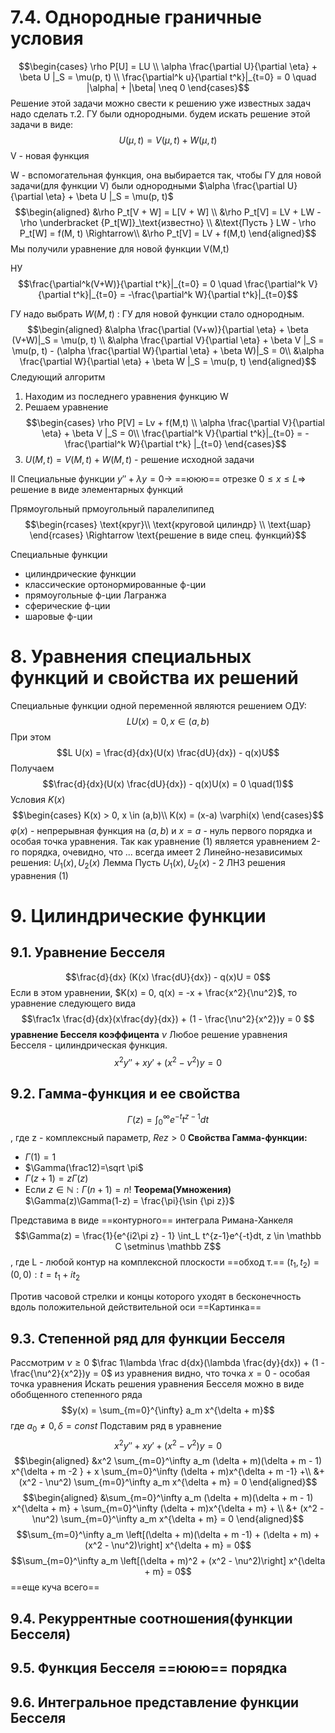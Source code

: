 # 7.4. Однородные граничные условия
$$\begin{cases}
\rho P[U] = LU \\
\alpha \frac{\partial U}{\partial \eta} + \beta U |_S = \mu(p, t) \\
\frac{\partial^k u}{\partial t^k}|_{t=0} = 0 \quad |\alpha| + |\beta| \neq 0
\end{cases}$$
Решение этой задачи можно свести к решению уже известных задач надо сделать т.2. ГУ были однородными. будем искать решение этой задачи в виде:
$$U(\mu, t) = V(\mu, t) + W(\mu,t)$$
V - новая функция

W - вспомогательная функция, она выбирается так, чтобы ГУ для новой задачи(для функции V) были однородными $\alpha \frac{\partial U}{\partial \eta} + \beta U |_S = \mu(p, t)$
$$\begin{aligned}
&\rho P_t[V + W] = L[V + W] \\
&\rho P_t[V] = LV + LW - \rho \underbracket {P_t[W]}_\text{известно} \\
&\text{Пусть } LW - \rho P_t[W] = f(M, t) \Rightarrow\\
&\rho P_t[V] = LV + f(M,t)
\end{aligned}$$
Мы получили уравнение для новой функции V(M,t)

НУ
$$\frac{\partial^k(V+W)}{\partial t^k}|_{t=0} = 0 \quad \frac{\partial^k V}{\partial t^k}|_{t=0} = -\frac{\partial^k W}{\partial t^k}|_{t=0}$$

ГУ надо выбрать $W(M,t)$ : ГУ для новой функции стало однородным.
$$\begin{aligned}
&\alpha \frac{\partial (V+w)}{\partial \eta} + \beta (V+W)|_S = \mu(p, t) \\
&\alpha \frac{\partial V}{\partial \eta} + \beta V |_S = \mu(p, t) - (\alpha \frac{\partial W}{\partial \eta} + \beta W)|_S  = 0\\
&\alpha \frac{\partial W}{\partial \eta} + \beta W |_S = \mu(p, t)
\end{aligned}$$
Следующий алгоритм
1) Находим из последнего уравнения функцию W 
2) Решаем уравнение
$$\begin{cases}
\rho P[V] = Lv + f(M,t) \\
\alpha \frac{\partial V}{\partial \eta} + \beta V |_S = 0\\
\frac{\partial^k V}{\partial t^k}|_{t=0} = - \frac{\partial^k W}{\partial t^k} |_{t=0}
\end{cases}$$
3) $U(M,t) = V(M,t) +W(M,t)$ - решение исходной задачи

II Специальные функции
$y'' + \lambda y = 0 \rightarrow$ ==ююю== отрезке $0 \leq x \leq L \Rightarrow$ решение в виде элементарных функций

Прямоугольный
прмоугольный паралелипипед
$$\begin{rcases}
\text{круг}\\
\text{круговой цилиндр} \\
\text{шар}
\end{rcases} \Rightarrow \text{решение в виде спец. функций}$$

Специальные функции
- цилиндрические функции 
- классические ортонормированные ф-ции
- прямоугольные ф-ции Лагранжа
- сферические ф-ции
- шаровые ф-ции
# 8. Уравнения специальных функций и свойства их решений
Специальные функции одной переменной являются решением ОДУ:
$$L U(x) = 0, x \in (a,b)$$
При этом
$$L U(x) = \frac{d}{dx}(U(x) \frac{dU}{dx}) - q(x)U$$
Получаем
$$\frac{d}{dx}(U(x) \frac{dU}{dx}) - q(x)U(x) = 0 \quad(1)$$
Условия $K(x)$ 
$$\begin{cases}
K(x) > 0, x \in (a,b)\\
K(x) = (x-a) \varphi(x)
\end{cases}$$
$\varphi(x)$ - непрерывная функция на $(a,b)$ и $x = a$ - нуль первого порядка и особая точка уравнения.
Так как уравнение $(1)$ является уравнением 2-го порядка, очевидно, что ... всегда имеет 2 Линейно-независимых решения: $U_1(x), U_2(x)$
Лемма
Пусть $U_1(x), U_2(x)$ - 2 ЛНЗ решения уравнения $(1)$



# 9. Цилиндрические функции
## 9.1. Уравнение Бесселя
$$\frac{d}{dx} (K(x) \frac{dU}{dx}) - q(x)U = 0$$
Если в этом уравнении, $K(x) = 0, q(x) = -x + \frac{x^2}{\nu^2}$, то уравнение следующего вида
$$\frac1x \frac{d}{dx}(x\frac{dy}{dx}) + (1 - \frac{\nu^2}{x^2})y = 0 $$
**уравнение Бесселя коэффицента** $\nu$
Любое решение уравнения Бесселя - цилиндрическая функция.
$$x^2 y'' + xy' + (x^2 - \nu^2)y = 0$$
## 9.2. Гамма-функция и ее свойства
$$\Gamma(z) = \int_0^\infty e^{-t}t^{z-1}dt$$
, где z - комплексный параметр, $Re z > 0$
**Свойства Гамма-функции:**
- $\Gamma(1) = 1$
- $\Gamma(\frac12)=\sqrt \pi$
- $\Gamma(z+1) = z\Gamma(z)$
- Если $z \in \mathbb N : \Gamma(n+1) = n!$
**Теорема(Умножения)**
$\Gamma(z)\Gamma(1-z) = \frac{\pi}{\sin {\pi z}}$

Представима в виде ==контурного== интеграла Римана-Ханкеля
$$\Gamma(z) = \frac{1}{e^{i2\pi z} - 1} \int_L t^{z-1}e^{-t}dt, z \in \mathbb C \setminus \mathbb Z$$
, где L - любой контур на комплексной плоскости ==обход т.== $(t_1, t_2) = (0,0):t = t_1 + it_2$

Против часовой стрелки и концы которого уходят в бесконечность вдоль положительной действительной оси
==Картинка==
## 9.3. Степенной ряд для функции Бесселя
Рассмотрим $\nu \geq 0$
$\frac 1\lambda \frac d{dx}(\lambda \frac{dy}{dx}) + (1 - \frac{\nu^2}{x^2})y = 0$ из уравнения видно, что точка $x = 0$ - особая точка уравнения
Искать решения уравнения Бесселя можно в виде обобщенного степенного ряда
$$y(x) = \sum_{m=0}^{\infty} a_m x^{\delta + m}$$
где $a_0 \neq 0, \delta = const$
Подставим ряд в уравнение
$$x^2 y'' + xy' + (x^2 - \nu^2)y = 0$$
$$\begin{aligned}
&x^2 \sum_{m=0}^\infty a_m (\delta + m)(\delta + m - 1) x^{\delta + m -2 } + x \sum_{m=0}^\infty (\delta + m)x^{\delta + m -1} +\\
&+ (x^2 - \nu^2) \sum_{m=0}^\infty a_m x^{\delta + m} = 0
\end{aligned}$$
$$\begin{aligned}
&\sum_{m=0}^\infty a_m (\delta + m)(\delta + m - 1) x^{\delta + m} + \sum_{m=0}^\infty (\delta + m)x^{\delta + m} + \\
&+ (x^2 - \nu^2) \sum_{m=0}^\infty a_m x^{\delta + m} = 0
\end{aligned}$$
$$\sum_{m=0}^\infty a_m \left[(\delta + m)(\delta + m -1) + (\delta + m) + (x^2 - \nu^2)\right] x^{\delta + m} = 0$$
$$\sum_{m=0}^\infty a_m \left[(\delta + m)^2 + (x^2 - \nu^2)\right] x^{\delta + m} = 0$$
==еще куча всего==

## 9.4. Рекуррентные соотношения(функции Бесселя)
## 9.5. Функция Бесселя ==ююю== порядка
## 9.6. Интегральное представление функции Бесселя